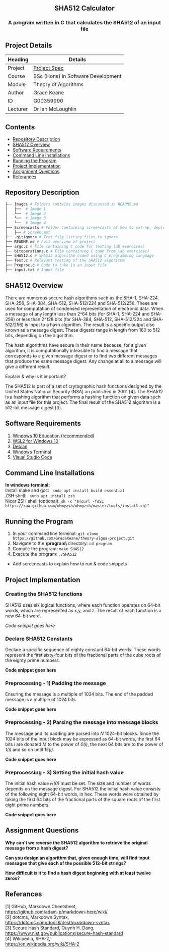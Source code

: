 <h2 align="center">
    SHA512 Calculator
</h3>

<h3 align="center">
    A program written in C that calculates the SHA512 of an input file
</h4>

## Project Details
Heading  | Details
-------- | -------------------------------------
Project  | [Project Spec](https://github.com/ianmcloughlin/theory-algos-project)
Course   | BSc (Hons) in Software Development
Module   | Theory of Algorithms
Author   | Grace Keane 
ID       | G00359990
Lecturer | Dr Ian McLoughlin

## Contents
- [Repository Description](#repository-description)
- [SHA512 Overview](#sha512-overview)
- [Software Requirements](#software-requirements)
- [Command Line Installations](#command-line-installations)
- [Running the Program](#running-the-program)
- [Project Implementation](#project-implementation)
- [Assignment Questions](#assignment-questions)
- [Referances](#referances)

## Repository Description

```bash
├── Images # Folders contains images discussed in README.md
│   ├──  # Image 1
│   └──  # Image 2
│   └──  # Image 3
│   └──  # Image 4
├── Screencasts # Folder containing screencasts of how to set-up, deploy and run project
│   ├── # Screencast 
├── .gitignore # Text file listing files to ignore
├── README.md # Full overview of project
├── argc.c # File containing C code for testing lab exercices)
├── bitoperations.c # File containing C code from lab exercices)
├── SHA512.c # SHA512 algorithm coded using C programming language
├── Test.c # Relevant testing of the SHA512 algorithm
├── Preproc.c # Code to take in an input file
├── input.txt # Input file

```

## SHA512 Overview
There are numerous secure hash algorithms such as the SHA-1, SHA-224, SHA-256, SHA-384, SHA-512, SHA-512/224 and SHA-512/256. These are used for computation of condensed representation of electronic data. When a message of any length  less than 2^64 bits (for SHA-1, SHA-224 and SHA-256) or less than 2^128 bits (for SHA-384, SHA-512, SHA-512/224 and SHA-512/256) is input to a hash algorithm. The result is a specific output also known as a message digest. These digests range in length from 160 to 512 bits, depending on the algorithm.

The hash algorithms have secure in their name because, for a given algorithm, it is computationally infeasible to find a message that corresponds to a given message digest or to find two different messages that produce the same message digest. Any change at all to a message will give a different result.

Explain & why is it important?

The SHA512 is part of a set of crytographic hash functions designed by the United States National Security (NSA) an published in 2001 [4]. The SHA512 is a hashing algorithm that performs a hashing function on given data such as an input file for this project. The final result of the SHA512  algorithm is a 512-bit message digest [3].

## Software Requirements
1. [Windows 10 Education (recommended)](https://www.microsoft.com/en-ie/education/products/windows) <br>
2. [WSL2 for Windows 10](https://docs.microsoft.com/en-us/windows/wsl/install-win10#manual-installation-steps)<br>
3. [Debian](https://www.microsoft.com/en-us/p/debian/9msvkqc78pk6?SilentAuth=1&wa=wsignin1.0&activetab=pivot:overviewtab) <br>
4. [Windows Terminal](https://www.microsoft.com/en-ie/p/windows-terminal/9n0dx20hk701?rtc=1&activetab=pivot:overviewtab)<br>
5. [Visual Studio Code](https://code.visualstudio.com/download)

## Command Line Installations
<b>In windows terminal:</b> <br>
Install make and gcc: ``` sudo apt install build-essential```<br>
ZSH shell: ``` sudo apt install zsh``` <br>
Nicer ZSH shell (optional): ``` sh -c "$(curl -fsSL https://raw.github.com/ohmyzsh/ohmyzsh/master/tools/install.sh)" ```

## Running the Program
1. In your command line terminal: ```git clone https://github.com/GraceKeane/theory-algos-project.git```<br>
2. Navigate to the <b> \program\ </b> directory: ```cd program```<br>
3. Compile the program: ```make SHA512```<br>
4. Execute the program: ```./SHA512```<br>

- Add screencasts to explain how to run & code snippets

## Project Implementation
### Creating the SHA512 functions
SHA512 uses six logical functions, where each function operates on 64-bit words, which are represented as x,y, and z. The result of each function is a new 64-bit word.

*Code snippet goes here*

### Declare SHA512 Constants
Declare a specific sequence of eighty constant 64-bit words. These words represent the first sixty-four bits of the fractional parts of the cube roots of the eighty prime numbers. 

<b>Code snippet goes here</b>

### Preprocessing - 1) Padding the message
Ensuring the message is a multiple of 1024 bits. The end of the padded message is a multiple of 1024 bits.  

<b>Code snippet goes here</b>

### Preprocessing - 2) Parsing the message into message blocks
The message and its padding are parsed into <i>N</i> 1024-bit blocks. Since the 1024 bits of the input block may be expressed as 64-bit words, the first 64 bits <i>i</i> are donated <i>M</i> to the power of <i>0(i)</i>, the next 64 bits are to the power of <i>1(i)</i> and so on until <i>15(i)</i>.

<b>Code snippet goes here</b>

### Preprocessing - 3) Setting the initial hash value
The initial hash value <i>H(0)</i> must be set. The size and number of words depends on the message digest. For SHA512 the initial hash value consists of the following eight 64-bit words, in hex. These words were obtained by taking the first 64 bits of the fractional parts of the square roots of the first eight prime numbers.

<b>Code snippet goes here</b>

## Assignment Questions 
<b>Why can't we reverse the SHA512 algorithm to retrieve the original message from a hash digest?</b><br>

<b>Can you design an algorithm that, given enough time, will find input messages that give each of the possible 512-bit strings?</b><br>

<b>How difficult is it to find a hash digest beginning with at least twelve zeros?</b><br>

## Referances
[1] GitHub, Markdown Cheetsheet, <br>
https://github.com/adam-p/markdown-here/wiki/ <br>
[2] dotcms, Markdown Syntax, <br>
https://dotcms.com/docs/latest/markdown-syntax <br>
[3] Secure Hash Standard, Quynh H. Dang, <br>
https://www.nist.gov/publications/secure-hash-standard <br>
[4] Wikipedia, SHA-2, <br>
https://en.wikipedia.org/wiki/SHA-2 <br>

